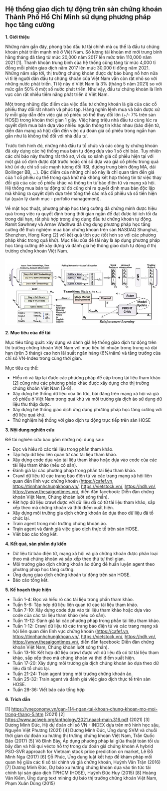 ## Hệ thống giao dịch tự động trên sàn chứng khoán Thành Phố Hồ Chí Minh sử dụng phương pháp học tăng cường
**1. Giới thiệu**

  Những năm gần đây, phong trào đầu tư tài chính mà cụ thể là đầu tư chứng khoán phát triển mạnh mẽ ở Việt Nam. Số lượng tài khoản mở mới trung bình hằng tháng đã tăng từ mức 20,000 năm 2017 lên mức trên 110,000 năm 2021 [1]. Thanh khoản trung bình của hệ thống cũng tăng từ mức 4,000 tỉ đồng mỗi phiên giao dịch năm 2017 lên mức 30,000 tỉ đồng năm 2021. Những năm sắp tới, thị trường chứng khoán được dự báo bùng nổ hơn nữa vì tỉ lệ người dân đầu tư chứng khoán của Việt Nam vẫn còn rât nhỏ so với những nước phát triển. Tỉ lệ này ở Việt Nam là 3% (tháng 5 năm 2021) so với mức gần 50% ở một số nước phát triển. Như vậy, đầu tư chứng khoán là lĩnh vực còn rất nhiều tiềm năng phát triển ở Việt Nam.
  
  Một trong những đặc điểm của việc đầu tư chứng khoán là giá của các cổ phiếu thay đổi rất nhanh và phức tạp. Hàng nghìn lệnh mua và bán được xử lý mỗi giây dẫn đến việc giá cổ phiếu có thể thay đổi lớn (+/- 7% trên sàn HOSE) trong khoản thời gian 1 giây. Việc hàng triệu nhà đầu tư cùng lúc ra quyết định mua bán dựa vào nhiều nguồn thông tin khác nhau (báo điện tử, diễn đàn mạng xã hội) dẫn đến việc dự đoán giá cổ phiếu trong ngắn hạn gần như là không thể đối với nhà đầu tư.
  
  Trước tình hình đó, những nhà đầu tư tổ chức và các công ty chứng khoán đã xây dựng các hệ thống mua bán tự động dựa vào 1 số chỉ báo. Tuy nhiên các chỉ báo này thường rất thô sơ, ví dụ so sánh giá cổ phiếu hiện tại với một giá cố định được đặt trước hoặc chỉ số dựa vào giá cổ phiếu trong quá khứ (ví dụ chỉ số sức mạnh tương đối RSI, đường trung bình động MA, dải Bollinger BB, ...). Đặc điểm của những chỉ số này là chỉ quan tâm đến giá của 1 cổ phiếu cụ thể trong quá khứ mà không kết hợp thông tin từ việc thay đổi giá của các cổ phiếu khác và thông tin từ báo điện tử và mạng xã hội. Hệ thống mua bán tự động từ đó cũng chỉ ra quyết định mua bán độc lập mà không ra quyết định dựa trên tổng thể các mã cổ phiếu và số tiền hiện tại (quản lý danh mục - porfolio management). 
  
  Về mặt học thuật, phương pháp học tăng cường đã chứng minh được hiệu quả trong việc ra quyết định trong thời gian ngắn để đạt được lợi ích tối đa trong dài hạn, rất phù hợp trong ứng dụng đầu tư chứng khoán tự động. Ramit Sawhney và Arnav Wadhwa đã ứng dụng phương pháp học tăng cường để thực nghiệm mua bán chứng khoán trên sàn NASDAQ Shanghai, Shenzhen, Hong Kong [2] với kết quả tích cực (tốt hơn so với các phương pháp khác trong quá khứ). Mục tiêu của đề tài này là áp dụng phương pháp học tăng cường để xây dựng và đánh giá hệ thông giao dịch tự động ở thị trường chứng khoán Việt Nam.

![alt text](https://github.com/cescvietnam/CS2205.CH1501/blob/term_RL/Term_Project/pictures/diagram1.jpg)

**2. Mục tiêu của đề tài**

  Mục tiêu tổng quát: xây dựng và đánh giá hệ thống giao dịch tự động trên thị trường chứng khoán Việt Nam với mục tiêu lợi nhuận trong trung và dài hạn (trên 3 tháng) cao hơn lãi suất ngân hàng (6%/năm) và tăng trưởng của chỉ số VN-Index trong cùng thời gian.
  
  Mục tiêu cụ thể:
  - Hiểu rõ và lặp lại được các phương pháp đề cập trong tài liệu tham khảo [2] cũng như các phương pháp khác được xây dựng cho thị trường chứng khoán Việt Nam [3-8].
  - Xây dựng hệ thống dữ liệu của tin tức, bài đăng trên mạng xã hội và giá cổ phiếu ở Việt Nam trong quá khứ và môi trường gia dịch ảo sử dụng dữ liệu thu thập được.
  - Xây dựng hệ thống giao dịch ứng dụng phương pháp học tăng cường với dữ liệu quá khứ.
  - Thử nghiệm hệ thống với giao dịch tự động trực tiếp trên sàn HOSE
  
**3. Nội dung nghiên cứu**

  Đề tài nghiên cứu bao gồm những nội dung sau:
  - Đọc và hiểu rõ các tài liệu trong phần tham khảo.
  - Tập hợp dữ liệu liên quan từ các tài liệu tham khảo.
  - Xây dựng code dựa vào tài liệu tham khảo hoặc dựa vào code của các tài liệu tham khảo (nếu có sẵn).
  - Đánh giá lại các phương pháp trong phần tài liệu tham khảo.
  - Crawl dữ liệu từ các trang báo điện tử và các trang mạng xã hội liên quan đến lĩnh vực chứng khoán (https://cafef.vn, https://tinnhanhchungkhoan.vn/, https://vietstock.vn/, https://ndh.vn/, https://www.thesaigontimes.vn/, diễn đàn facebook: Diễn đàn chứng khoán Việt Nam, Chứng khoán lướt sóng thần).
  - Kết hợp dữ liệu crawl được với dữ liệu đã có từ tài liệu tham khảo, sắp xếp theo mã chứng khoán và thời điểm xuất hiện.
  - Xây dựng môi trường gia dịch chứng khoán ảo dựa theo dữ liệu đã tổ chức lại.
  - Train agent trong môi trường chứng khoán ảo.
  - Train agent và đánh giá việc giao dịch thực tế trên sàn HOSE.
  - Viết báo cáo tổng kết.

**4. Kết quả, sản phẩm dự kiến**

  - Dữ liệu từ báo điện tử, mạng xã hội và giá chứng khoán được phân loại theo mã chứng khoán và sắp xếp theo thứ tự thời gian.
  - Môi trường giao dịch chứng khoán ảo dùng để huấn luyện agent theo phương pháp học tăng cường.
  - Ứng dụng giao dịch chứng khoán tự động trên sàn HOSE.
  - Báo cáo tổng kết.

**5. Kế hoạch thực hiện**

  - Tuần 1-4: Đọc và hiểu rõ các tài liệu trong phần tham khảo.
  - Tuần 5-6: Tập hợp dữ liệu liên quan từ các tài liệu tham khảo.
  - Tuần 7-10: Xây dựng code dựa vào tài liệu tham khảo hoặc dựa vào code của các tài liệu tham khảo (nếu có sẵn).
  - Tuần 11-12: Đánh giá lại các phương pháp trong phần tài liệu tham khảo.
  - Tuần 1-12: Crawl dữ liệu từ các trang báo điện tử và các trang mạng xã hội liên quan đến lĩnh vực chứng khoán (https://cafef.vn, https://tinnhanhchungkhoan.vn/, https://vietstock.vn/, https://ndh.vn/, https://www.thesaigontimes.vn/, diễn đàn facebook: Diễn đàn chứng khoán Việt Nam, Chứng khoán lướt sóng thần).
  - Tuần 13-16: Kết hợp dữ liệu crawl được với dữ liệu đã có từ tài liệu tham khảo, sắp xếp theo mã chứng khoán và thời điểm xuất hiện.
  - Tuần 17-20: Xây dựng môi trường gia dịch chứng khoán ảo dựa theo dữ liệu đã tổ chức lại.
  - Tuần 21-24: Train agent trong môi trường chứng khoán ảo.
  - Tuần 25-32: Train agent và đánh giá việc giao dịch thực tế trên sàn HOSE.
  - Tuần 28-36: Viết báo cáo tổng hợp  

**6. Trích dẫn**

  [1] https://vneconomy.vn/gan-114-ngan-tai-khoan-chung-khoan-mo-moi-trong-thang-5.htm (2021)
  [2] https://www.aclweb.org/anthology/2021.naacl-main.316.pdf (2021)
  [3] Dương Minh Đức, Hệ dự đoán chỉ số VN - INDEX dựa trên mô hình học sâu, Nguyễn Việt Phương (2021)
  [4] Dương Minh Đức, Ứng dụng SVM và chuỗi thời gian dự đoán xu hướng thị trường chứng khoán Việt Nam, Trần Quốc Bảo (2017)
  [5] Võ Đình Bảy, Áp dụng phương pháp lai giữa thuật toán tối ưu bầy đàn và hồi qui vécto hỗ trợ trong dự đoán giá chứng khoán A hybrid PSO-SVR approach for Vietnam stock price prediction on market, Lê Đỗ Minh Nga (2017)
  [6] Đỗ Phúc, Ứng dụng luật kết hợp để khám pháp mối quan hệ giữa các tỉ số tài chính và giá chứng khoán, Huỳnh Văn Trận (2016)
  [7] Dương Minh Đức, Dự báo xu hướng chứng khoán dựa vào tin tức tài chính tại sàn giao dịch TPHCM (HOSE), Huỳnh Đức Huy (2015)
  [8] Hoàng Văn Kiếm, Ứng dụng text mining dự báo thị trường chứng khoán Việt Nam, Phạm Xuân Dũng (2015)
